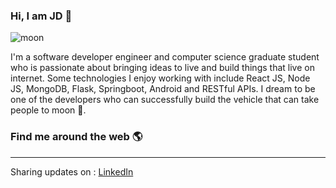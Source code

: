 ### Hi, I am JD  👋

![moon](https://user-images.githubusercontent.com/60092451/105429914-452c7500-5c07-11eb-8fca-d81fa5d09da3.png)



I'm a software developer engineer and computer science graduate student who is passionate about bringing ideas to live and build things that live on internet. Some technologies I enjoy working with include React JS, Node JS, MongoDB, Flask, Springboot, Android and RESTful APIs. I dream to be one of the developers who can successfully build the vehicle that can take people to moon 🚀.




### Find me around the web :earth_americas: 
--------------------------------------------------------------------------------------------------------------------------------------------------------------------
Sharing updates on : [LinkedIn](https://www.linkedin.com/in/handsomejd/)

